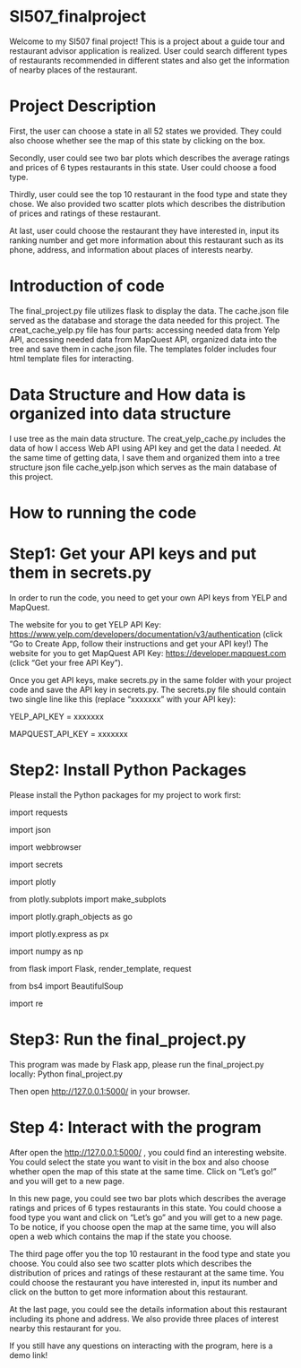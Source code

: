 # SI507_finalproject

Welcome to my SI507 final project! This is a project about a guide tour and restaurant advisor application is realized. User could search different types of restaurants recommended in different states and also get the information of nearby places of the restaurant.

# Project Description
First, the user can choose a state in all 52 states we provided. They could also choose whether see the map of this state by clicking on the box.

Secondly, user could see two bar plots which describes the average ratings and prices of 6 types restaurants in this state. User could choose a food type. 

Thirdly, user could see the top 10 restaurant in the food type and state they chose. We also provided two scatter plots which describes the distribution of prices and ratings of these restaurant. 

At last, user could choose the restaurant they have interested in, input its ranking number and get more information about this restaurant such as its phone, address, and information about places of interests nearby.

# Introduction of code
The final_project.py file utilizes flask to display the data.
The cache.json file served as the database and storage the data needed for this project.
The creat_cache_yelp.py file has four parts: accessing needed data from Yelp API, accessing needed data from MapQuest API, organized data into the tree and save them in cache.json file.
The templates folder includes four html template files for interacting.

# Data Structure and How data is organized into data structure 
I use tree as the main data structure.
The creat_yelp_cache.py includes the data of how I access Web API using API key and get the data I needed. At the same time of getting data, I save them and organized them into a tree structure json file cache_yelp.json which serves as the main database of this project.

# How to running the code
# Step1: Get your API keys and put them in secrets.py
In order to run the code, you need to get your own API keys from YELP and MapQuest.

The website for you to get YELP API Key: https://www.yelp.com/developers/documentation/v3/authentication
(click “Go to Create App, follow their instructions and get your API key!)
The website for you to get MapQuest API Key: https://developer.mapquest.com (click “Get your free API Key”). 

Once you get API keys, make secrets.py in the same folder with your project code and save the API key in secrets.py.  The secrets.py file should contain two single line like this (replace “xxxxxxx” with your API key): 

YELP_API_KEY = xxxxxxx

MAPQUEST_API_KEY = xxxxxxx
# Step2: Install Python Packages
Please install the Python packages for my project to work first:

import requests

import json

import webbrowser

import secrets

import plotly

from plotly.subplots import make_subplots

import plotly.graph_objects as go 

import plotly.express as px

import numpy as np

from flask import Flask, render_template, request

from bs4 import BeautifulSoup

import re
# Step3: Run the final_project.py
This program was made by Flask app, please run the final_project.py locally:
Python final_project.py

Then open http://127.0.0.1:5000/ in your browser.
# Step 4: Interact with the program
After open the http://127.0.0.1:5000/ , you could find an interesting website. You could select the state you want to visit in the box and also choose whether open the map of this state at the same time. Click on “Let’s go!” and you will get to a new page. 

In this new page, you could see two bar plots which describes the average ratings and prices of 6 types restaurants in this state. You could choose a food type you want and click on “Let’s go” and you will get to a new page. To be notice, if you choose open the map at the same time, you will also open a web which contains the map if the state you choose. 

The third page offer you the top 10 restaurant in the food type and state you choose. You could also see two scatter plots which describes the distribution of prices and ratings of these restaurant at the same time. You could choose the restaurant you have interested in, input its number and click on the button to get more information about this restaurant.

At the last page, you could see the details information about this restaurant including its phone and address. We also provide three places of interest nearby this restaurant for you.

If you still have any questions on interacting with the program, here is a demo link!


